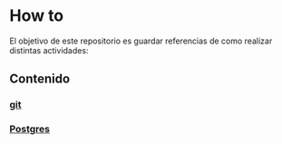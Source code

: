 # How to

El objetivo de este repositorio es guardar referencias de como realizar distintas actividades:  

## Contenido

### [git](git.md)
### [Postgres](postgres.md)

